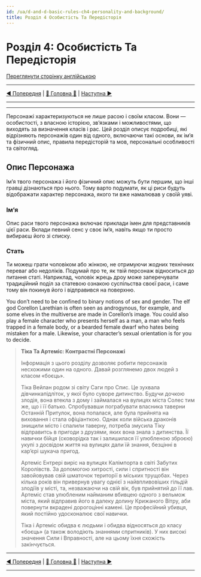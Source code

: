 ```yaml
---
id: /ua/d-and-d-basic-rules-ch4-personality-and-background/
title: Розділ 4 Особистість Та Передісторія
---
```


# Розділ 4: Особистість Та Передісторія

[Переглянути сторінку англійською](../../en/Part1CreatingACharacter/Ch4PersonalityAndBackground.md)

***

[◄ Попередня](Ch3Classes.md) | [🚪 Головна 🚪](../IndexPage.md) | [Наступна ►](Ch5Equipment.md)

***
<!-- Table of Content -->
***

Персонажі характеризуються не лише расою і своїм класом. Вони — особистості, з власною історією, зв’язками і можливостями, що виходять за визначення класів і рас. Цей розділ  описує  подробиці,  які  відрізняють персонажів один від одного, включаючи такі основи, як ім’я та фізичний опис, правила передісторій та мов, персональні особливості та світогляд.

## Опис Персонажа

Ім’я твого персонажа і його фізичний опис можуть бути першим, що інші гравці дізнаються про нього. Тому варто подумати, як ці риси будуть відображати характер персонажа, якого ти вже намалював у своїй уяві.

### Ім’я

Опис раси твого персонажа включає приклади імен для представників цієї раси. Вклади певний сенс у своє ім’я, навіть якщо ти просто вибираєш його зі списку.

### Стать

Ти можеш грати чоловіком або жінкою, не отримуючи жодних технічних переваг або недоліків. Подумай про те, як твій персонаж відноситься до питання статі. Наприклад, чоловік жрець дроу може заперечувати традиційний поділ за статевою ознакою суспільства своєї раси, і саме тому він покинув його і відправився на поверхню.

You don’t need to be confined to binary notions of sex and gender. The elf god Corellon Larethian is often seen as androgynous, for example, and some elves in the multiverse are made in Corellon’s image. You could also play a female character who presents herself as a man, a man who feels trapped in a female body, or a bearded female dwarf who hates being mistaken for a male. Likewise, your character’s sexual orientation is for you to decide.

>**Тіка Та Артеміс: Контрастні Персонажі**
>
>Інформація з цього розділу дозволяє робити персонажів несхожими  один  на  одного.  Давай  розглянемо  двох  людей  з  класом «боєць».
>
>Тіка  Вейлан  родом  зі  світу  Саги  про  Спис.  Це  зухвала  дівчинкапідліток,  у  якої  було  суворе  дитинство.  Будучи  дочкою  злодія,  вона  втекла  з  дому  і  займалася  на  вулицях  міста  Солес  тим  же,  що  і  її  батько.  Спробувавши  пограбувати власника таверни Останній Притулок, вона попалася, але  була  прийнята  на  виховання  і  стала  офіціанткою.  Однак коли війська драконів знищили місто і спалили таверну, потреба змусила Тіку відправитсь в пригоди з друзями, яких вона знала з дитинства. Її навички бійця (сковорідка так і залишилася  її  улюбленою  зброєю)  укупі  з  досвідом  життя  на  вулицях дали їй знання, безцінні в кар’єрі шукача пригод.
>
>Артеміс  Ентрері  виріс  на  вулицях  Калімпорта  в  світі  Забутих Королівств. За допомогою хитрості, сили і спритності він  завойовував  свій  шматочок  території  в  міських  трущобах.  Через  кілька  років  він  привернув  увагу  однієї  з  найвпливовіших  гільдій  злодіїв  у  місті,  та,  незважаючи  на  свій  вік, був прийнятий до її лав. Артеміс став улюбленим найманим  вбивцею  одного  з  вельмож  міста,  який  відправив  його  в  далеку  долину  Крижаного  Вітру,  аби  повернути  вкрадені  дорогоцінні  камені.  Це  професійний  убивця,  який  постійно  удосконалює свої навички.
>
>Тіка  і  Артеміс  обидва  є  людьми  і  обидва  відносяться  до  класу  «боєць»  (а  також  володіють  знаннями  спритників).  У  них  високі  значення  Сили  і  Вправності,  але  на  цьому  їхня  схожість закінчується.

***

[◄ Попередня](Ch3Classes.md) | [🚪 Головна 🚪](../IndexPage.md) | [Наступна ►](Ch5Equipment.md)

***

<!-- Links -->